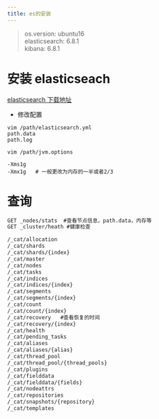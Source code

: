 ```yaml
---
title: es的安装
---
```


> os.version: ubuntu16  
> elasticsearch: 6.8.1  
> kibana: 6.8.1

# 安装 elasticseach

[elasticsearch 下载地址](https://www.elastic.co/cn/downloads/)

* 修改配置

```wiki
vim /path/elasticsearch.yml
path.data
path.log

vim /path/jvm.options

-Xms1g
-Xmx1g   # 一般更改为内存的一半或者2/3
```

# 查询

```html
GET _nodes/stats  #查看节点信息，path.data，内存等
GET _cluster/heath #健康检查

/_cat/allocation
/_cat/shards
/_cat/shards/{index}
/_cat/master
/_cat/nodes
/_cat/tasks
/_cat/indices
/_cat/indices/{index}
/_cat/segments
/_cat/segments/{index}
/_cat/count
/_cat/count/{index}
/_cat/recovery   #查看恢复的时间
/_cat/recovery/{index}
/_cat/health
/_cat/pending_tasks
/_cat/aliases
/_cat/aliases/{alias}
/_cat/thread_pool
/_cat/thread_pool/{thread_pools}
/_cat/plugins
/_cat/fielddata
/_cat/fielddata/{fields}
/_cat/nodeattrs
/_cat/repositories
/_cat/snapshots/{repository}
/_cat/templates
```




